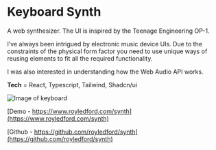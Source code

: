 # Keyboard Synth

A web synthesizer. The UI is inspired by the Teenage Engineering OP-1.

I’ve always been intrigued by electronic music device UIs. Due to the constraints of the physical form factor you need to use unique ways of reusing elements to fit all the required functionality.

I was also interested in understanding how the Web Audio API works.

**Tech** = React, Typescript, Tailwind, Shadcn/ui

![Image of keyboard](/images/synth.jpg)

[Demo - https://www.royledford.com/synth](https://www.royledford.com/synth)

[Github - https://github.com/royledford/synth](https://github.com/royledford/synth)